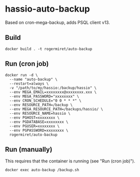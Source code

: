 # hassio-auto-backup

Based on cron-mega-backup, adds PSQL client v13.

## Build

``` shell
docker build . -t rogermiret/auto-backup
```

## Run (cron job)

``` shell
docker run -d \
  --name "auto-backup" \
  --restart=always \
  -v "/path/to/my/hassio:/backup/hassio" \
  --env MEGA_EMAIL=xxxxxxxx@xxxxxxxx.xxx \
  --env MEGA_PASSWORD="xxxxxxxx" \
  --env CRON_SCHEDULE="0 0 * * *" \
  --env RESOURCE_PATH=/backup \
  --env MEGA_RESOURCE_PATH=/backups/hassio/ \
  --env RESOURCE_NAME=hassio \
  --env PGHOST=xxxxxxxx \
  --env PGDATABASE=xxxxxxxx \
  --env PGUSER=xxxxxxxx \
  --env PGPASSWORD=xxxxxxxx \
  rogermiret/auto-backup
```

## Run (manually) 

This requires that the container is running (see "Run (cron job)").

``` shell
docker exec auto-backup /backup.sh
```
